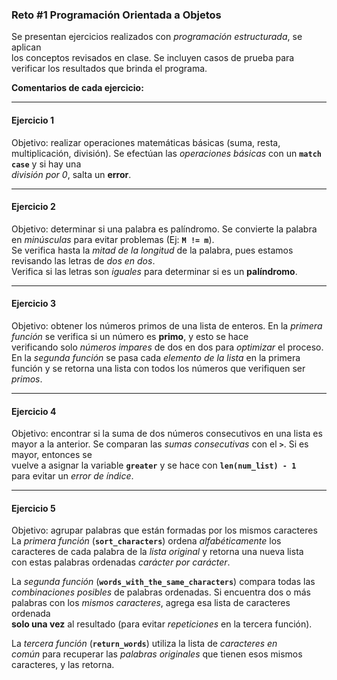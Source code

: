 ### Reto #1 Programación Orientada a Objetos

Se presentan ejercicios realizados con *programación estructurada*, se aplican  
los conceptos revisados en clase. Se incluyen casos de prueba para verificar los
resultados que brinda el programa.

**Comentarios de cada ejercicio:**

---

#### Ejercicio 1  
Objetivo: realizar operaciones matemáticas básicas (suma, resta, multiplicación, 
división).
Se efectúan las *operaciones básicas* con un **`match case`** y si hay una  
*división por 0*, salta un **error**.

---

#### Ejercicio 2  
Objetivo: determinar si una palabra es palíndromo.
Se convierte la palabra en *minúsculas* para evitar problemas (Ej: **`M != m`**).  
Se verifica hasta la *mitad de la longitud* de la palabra, pues estamos  
revisando las letras de *dos en dos*.  
Verifica si las letras son *iguales* para determinar si es un **palíndromo**.

---

#### Ejercicio 3  
Objetivo: obtener los números primos de una lista de enteros.
En la *primera función* se verifica si un número es **primo**, y esto se hace  
verificando solo *números impares* de dos en dos para *optimizar* el proceso.  
En la *segunda función* se pasa cada *elemento de la lista* en la primera  
función y se retorna una lista con todos los números que verifiquen ser *primos*.

---

#### Ejercicio 4  
Objetivo: encontrar si la suma de dos números consecutivos en una lista es mayor 
a la anterior.
Se comparan las *sumas consecutivas* con el **`>`**. Si es mayor, entonces se  
vuelve a asignar la variable **`greater`** y se hace con **`len(num_list) - 1`**  
para evitar un *error de índice*.

---

#### Ejercicio 5 
Objetivo: agrupar palabras que están formadas por los mismos caracteres
La *primera función* (**`sort_characters`**) ordena *alfabéticamente* los  
caracteres de cada palabra de la *lista original* y retorna una nueva lista  
con estas palabras ordenadas *carácter por carácter*.

La *segunda función* (**`words_with_the_same_characters`**) compara todas las  
*combinaciones posibles* de palabras ordenadas. Si encuentra dos o más  
palabras con los *mismos caracteres*, agrega esa lista de caracteres ordenada  
**solo una vez** al resultado (para evitar *repeticiones* en la tercera función).

La *tercera función* (**`return_words`**) utiliza la lista de *caracteres en  
común* para recuperar las *palabras originales* que tienen esos mismos  
caracteres, y las retorna.

